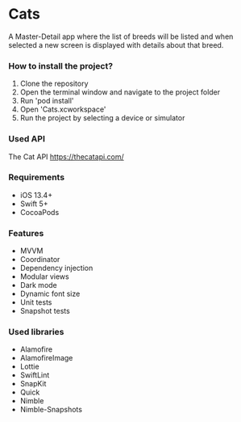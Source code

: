 # Cats

A Master-Detail app where the list of breeds will be listed and when selected a new screen is displayed with details about that breed.

### How to install the project?
1. Clone the repository
2. Open the terminal window and navigate to the project folder
3. Run 'pod install'
4. Open 'Cats.xcworkspace'
5. Run the project by selecting a device or simulator

### Used API
The Cat API https://thecatapi.com/

### Requirements
* iOS 13.4+
* Swift 5+
* CocoaPods

### Features
* MVVM
* Coordinator
* Dependency injection
* Modular views
* Dark mode
* Dynamic font size
* Unit tests
* Snapshot tests

### Used libraries
* Alamofire
* AlamofireImage
* Lottie
* SwiftLint
* SnapKit
* Quick
* Nimble
* Nimble-Snapshots
